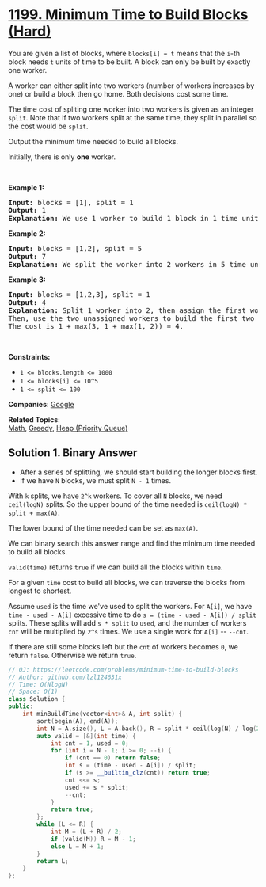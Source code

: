 # [1199. Minimum Time to Build Blocks (Hard)](https://leetcode.com/problems/minimum-time-to-build-blocks)

<p>You are given a list of blocks, where <code>blocks[i] = t</code> means that the&nbsp;<code>i</code>-th block needs&nbsp;<code>t</code>&nbsp;units of time to be built. A block can only be built by exactly one worker.</p>
<p>A worker can either split into two workers (number of workers increases by one) or build a block then go home. Both decisions cost some time.</p>
<p>The time cost of spliting one worker into two workers is&nbsp;given as an integer <code>split</code>. Note that if two workers split at the same time, they split in parallel so the cost would be&nbsp;<code>split</code>.</p>
<p>Output the minimum time needed to build all blocks.</p>
<p>Initially, there is only <strong>one</strong> worker.</p>
<p>&nbsp;</p>
<p><strong class="example">Example 1:</strong></p>
<pre><strong>Input:</strong> blocks = [1], split = 1
<strong>Output:</strong> 1
<strong>Explanation: </strong>We use 1 worker to build 1 block in 1 time unit.
</pre>
<p><strong class="example">Example 2:</strong></p>
<pre><strong>Input:</strong> blocks = [1,2], split = 5
<strong>Output:</strong> 7
<strong>Explanation: </strong>We split the worker into 2 workers in 5 time units then assign each of them to a block so the cost is 5 + max(1, 2) = 7.
</pre>
<p><strong class="example">Example 3:</strong></p>
<pre><strong>Input:</strong> blocks = [1,2,3], split = 1
<strong>Output:</strong> 4
<strong>Explanation: </strong>Split 1 worker into 2, then assign the first worker to the last block and split the second worker into 2.
Then, use the two unassigned workers to build the first two blocks.
The cost is 1 + max(3, 1 + max(1, 2)) = 4.
</pre>
<p>&nbsp;</p>
<p><strong>Constraints:</strong></p>
<ul>
	<li><code>1 &lt;= blocks.length &lt;= 1000</code></li>
	<li><code>1 &lt;= blocks[i] &lt;= 10^5</code></li>
	<li><code>1 &lt;= split &lt;= 100</code></li>
</ul>

**Companies**:
[Google](https://leetcode.com/company/google)

**Related Topics**:  
[Math](https://leetcode.com/tag/math/), [Greedy](https://leetcode.com/tag/greedy/), [Heap (Priority Queue)](https://leetcode.com/tag/heap-priority-queue/)

## Solution 1. Binary Answer

* After a series of splitting, we should start building the longer blocks first.
* If we have `N` blocks, we must split `N - 1` times.

With `k` splits, we have `2^k` workers. To cover all `N` blocks, we need `ceil(logN)` splits. So the upper bound of the time needed is `ceil(logN) * split + max(A)`.

The lower bound of the time needed can be set as `max(A)`.

We can binary search this answer range and find the minimum time needed to build all blocks.

`valid(time)` returns `true` if we can build all the blocks within `time`.

For a given `time` cost to build all blocks, we can traverse the blocks from longest to shortest.

Assume `used` is the time we've used to split the workers. For `A[i]`, we have `time - used - A[i]` excessive time to do `s = (time - used - A[i]) / split` splits. These splits will add `s * split` to `used`, and the number of workers `cnt` will be multiplied by `2^s` times. We use a single work for `A[i]` -- `--cnt`.

If there are still some blocks left but the `cnt` of workers becomes `0`, we return `false`. Otherwise we return `true`.

```cpp
// OJ: https://leetcode.com/problems/minimum-time-to-build-blocks
// Author: github.com/lzl124631x
// Time: O(NlogN)
// Space: O(1)
class Solution {
public:
    int minBuildTime(vector<int>& A, int split) {
        sort(begin(A), end(A));
        int N = A.size(), L = A.back(), R = split * ceil(log(N) / log(2)) + A.back();
        auto valid = [&](int time) {
            int cnt = 1, used = 0;
            for (int i = N - 1; i >= 0; --i) {
                if (cnt == 0) return false;
                int s = (time - used - A[i]) / split;
                if (s >= __builtin_clz(cnt)) return true;
                cnt <<= s;
                used += s * split;
                --cnt;
            }
            return true;
        };
        while (L <= R) {
            int M = (L + R) / 2;
            if (valid(M)) R = M - 1;
            else L = M + 1;
        }
        return L;
    }
};
```